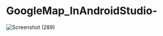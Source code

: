 # GoogleMap_InAndroidStudio-
![Screenshot (289)](https://user-images.githubusercontent.com/61753161/100863808-1ae9f100-34bb-11eb-80c0-bb530d066005.png)
